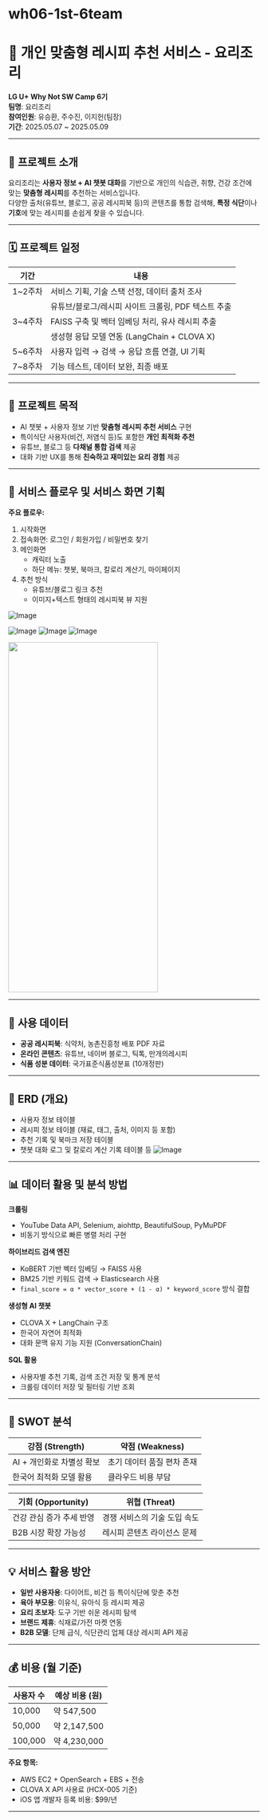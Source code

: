 # wh06-1st-6team

# 🍳 개인 맞춤형 레시피 추천 서비스 - 요리조리

**LG U+ Why Not SW Camp 6기**  
**팀명**: 요리조리  
**참여인원**: 유승환, 주수진, 이지헌(팀장)  
**기간**: 2025.05.07 ~ 2025.05.09  

---

## 🧠 프로젝트 소개

요리조리는 **사용자 정보 + AI 챗봇 대화**를 기반으로 개인의 식습관, 취향, 건강 조건에 맞는 **맞춤형 레시피**를 추천하는 서비스입니다.  
다양한 출처(유튜브, 블로그, 공공 레시피북 등)의 콘텐츠를 통합 검색해, **특정 식단**이나 **기호**에 맞는 레시피를 손쉽게 찾을 수 있습니다.

---

## 🗓 프로젝트 일정

| 기간       | 내용 |
|------------|------|
| 1~2주차    | 서비스 기획, 기술 스택 선정, 데이터 출처 조사 |
|            | 유튜브/블로그/레시피 사이트 크롤링, PDF 텍스트 추출 |
| 3~4주차    | FAISS 구축 및 벡터 임베딩 처리, 유사 레시피 추출 |
|            | 생성형 응답 모델 연동 (LangChain + CLOVA X) |
| 5~6주차    | 사용자 입력 → 검색 → 응답 흐름 연결, UI 기획 |
| 7~8주차    | 기능 테스트, 데이터 보완, 최종 배포 |

---

## 🎯 프로젝트 목적

- AI 챗봇 + 사용자 정보 기반 **맞춤형 레시피 추천 서비스** 구현
- 특이식단 사용자(비건, 저염식 등)도 포함한 **개인 최적화 추천**
- 유튜브, 블로그 등 **다채널 통합 검색** 제공
- 대화 기반 UX를 통해 **친숙하고 재미있는 요리 경험** 제공

---

## 📱 서비스 플로우 및 서비스 화면 기획

**주요 플로우:**

1. 시작화면  
2. 접속화면: 로그인 / 회원가입 / 비밀번호 찾기  
3. 메인화면  
   - 캐릭터 노출
   - 하단 메뉴: 챗봇, 북마크, 칼로리 계산기, 마이페이지  
4. 추천 방식
   - 유튜브/블로그 링크 추천
   - 이미지+텍스트 형태의 레시피북 뷰 지원

![Image](https://github.com/user-attachments/assets/71e684e1-9aa2-4241-ada6-194b92b8a6a2)

![Image](https://github.com/user-attachments/assets/52a7aca4-7c86-4c7d-b1f7-541f020aaaef)
![Image](https://github.com/user-attachments/assets/e72aca1b-bfcb-4731-9684-f0a63bc8e508)
![Image](https://github.com/user-attachments/assets/7c1160f5-fafe-41a0-93dd-f9535a447f94)

<img src="https://github.com/user-attachments/assets/7c1160f5-fafe-41a0-93dd-f9535a447f94" width="300" height="700">


---

## 🧾 사용 데이터

- **공공 레시피북**: 식약처, 농촌진흥청 배포 PDF 자료
- **온라인 콘텐츠**: 유튜브, 네이버 블로그, 틱톡, 만개의레시피
- **식품 성분 데이터**: 국가표준식품성분표 (10개정판)

---

## 🧬 ERD (개요)

- 사용자 정보 테이블
- 레시피 정보 테이블 (재료, 태그, 출처, 이미지 등 포함)
- 추천 기록 및 북마크 저장 테이블
- 챗봇 대화 로그 및 칼로리 계산 기록 테이블 등
![Image](https://github.com/user-attachments/assets/2581585e-0a93-497f-9839-297d7920d544)

---

## 📊 데이터 활용 및 분석 방법

**크롤링**  
- YouTube Data API, Selenium, aiohttp, BeautifulSoup, PyMuPDF  
- 비동기 방식으로 빠른 병렬 처리 구현

**하이브리드 검색 엔진**  
- KoBERT 기반 벡터 임베딩 → FAISS 사용  
- BM25 기반 키워드 검색 → Elasticsearch 사용  
- `final_score = α * vector_score + (1 - α) * keyword_score` 방식 결합

**생성형 AI 챗봇**  
- CLOVA X + LangChain 구조  
- 한국어 자연어 최적화  
- 대화 문맥 유지 기능 지원 (ConversationChain)

**SQL 활용**  
- 사용자별 추천 기록, 검색 조건 저장 및 통계 분석  
- 크롤링 데이터 저장 및 필터링 기반 조회

---

## 🧭 SWOT 분석

| 강점 (Strength)           | 약점 (Weakness)            |
|---------------------------|-----------------------------|
| AI + 개인화로 차별성 확보 | 초기 데이터 품질 편차 존재 |
| 한국어 최적화 모델 활용   | 클라우드 비용 부담         |

| 기회 (Opportunity)        | 위협 (Threat)              |
|---------------------------|-----------------------------|
| 건강 관심 증가 추세 반영 | 경쟁 서비스의 기술 도입 속도 |
| B2B 시장 확장 가능성      | 레시피 콘텐츠 라이선스 문제 |

---

## 💡 서비스 활용 방안

- **일반 사용자용**: 다이어트, 비건 등 특이식단에 맞춘 추천
- **육아 부모용**: 이유식, 유아식 등 레시피 제공
- **요리 초보자**: 도구 기반 쉬운 레시피 탐색
- **브랜드 제휴**: 식재료/가전 마켓 연동
- **B2B 모델**: 단체 급식, 식단관리 업체 대상 레시피 API 제공

---

## 💰 비용 (월 기준)

| 사용자 수 | 예상 비용 (원) |
|-----------|----------------|
| 10,000    | 약 547,500     |
| 50,000    | 약 2,147,500   |
| 100,000   | 약 4,230,000   |

**주요 항목:**

- AWS EC2 + OpenSearch + EBS + 전송
- CLOVA X API 사용료 (HCX-005 기준)
- iOS 앱 개발자 등록 비용: $99/년

---

